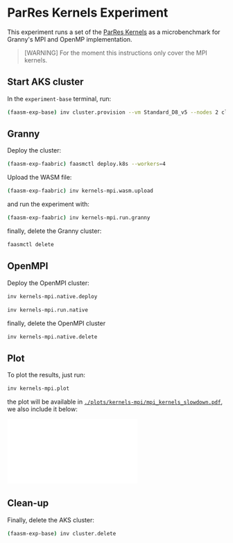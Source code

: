 # ParRes Kernels Experiment

This experiment runs a set of the [ParRes Kernels](https://github.com/ParRes/Kernels)
as a microbenchmark for Granny's MPI and OpenMP implementation.

> [WARNING] For the moment this instructions only cover the MPI kernels.

## Start AKS cluster

In the `experiment-base` terminal, run:

```bash
(faasm-exp-base) inv cluster.provision --vm Standard_D8_v5 --nodes 2 cluster.credentials
```

## Granny

Deploy the cluster:

```bash
(faasm-exp-faabric) faasmctl deploy.k8s --workers=4
```

Upload the WASM file:

```bash
(faasm-exp-faabric) inv kernels-mpi.wasm.upload
```

and run the experiment with:

```bash
(faasm-exp-faabric) inv kernels-mpi.run.granny
```

finally, delete the Granny cluster:

```bash
faasmctl delete
```

## OpenMPI

Deploy the OpenMPI cluster:

```bash
inv kernels-mpi.native.deploy
```

```bash
inv kernels-mpi.run.native
```

finally, delete the OpenMPI cluster

```bash
inv kernels-mpi.native.delete
```

## Plot

To plot the results, just run:

```bash
inv kernels-mpi.plot
```

the plot will be available in [`./plots/kernels-mpi/mpi_kernels_slowdown.pdf`](
./plots/kernels-mpi/mpi_kernels_slowdown.pdf), we also include it below:

![MPI Kernels Slowdown Plot](./plots/kernels-mpi/mpi_kernels_slowdown.pdf)

## Clean-up

Finally, delete the AKS cluster:

```bash
(faasm-exp-base) inv cluster.delete
```
